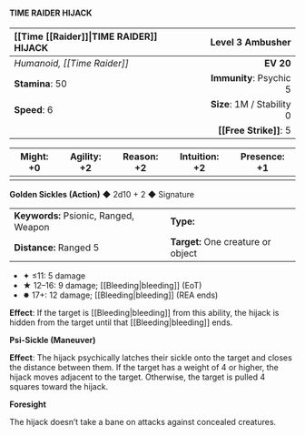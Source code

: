 #### TIME RAIDER HIJACK

| [[Time [[Raider]]\|TIME RAIDER]] HIJACK      |       **Level 3 Ambusher** |
| :---------------------- | -------------------------: |
| *Humanoid, [[Time Raider]]* |                  **EV 20** |
| **Stamina**: 50         |    **Immunity**: Psychic 5 |
| **Speed**: 6            | **Size**: 1M / Stability 0 |
|                         |         **[[Free Strike]]**: 5 |

| **Might**: +0 | **Agility**: +2 | **Reason**: +2 | **Intuition**: +2 | **Presence**: +1 |
| ------------- | --------------- | -------------- | ----------------- | ---------------- |
|               |                 |                |                   |                  |

**Golden Sickles (Action)** ◆ 2d10 + 2 ◆ Signature

|                                       |                                    |
| :------------------------------------ | :--------------------------------- |
| **Keywords:** Psionic, Ranged, Weapon | **Type:**                          |
| **Distance:** Ranged 5                | **Target:** One creature or object |

- ✦ ≤11: 5 damage
- ★ 12–16: 9 damage; [[Bleeding|bleeding]] (EoT)
- ✸ 17+: 12 damage; [[Bleeding|bleeding]] (REA ends)

**Effect**: If the target is [[Bleeding|bleeding]] from this ability, the hijack is hidden from the target until that [[Bleeding|bleeding]] ends.

**Psi-Sickle (Maneuver)**

**Effect**: The hijack psychically latches their sickle onto the target and closes the distance between them. If the target has a weight of 4 or higher, the hijack moves adjacent to the target. Otherwise, the target is pulled 4 squares toward the hijack.

**Foresight**

The hijack doesn’t take a bane on attacks against concealed creatures.

